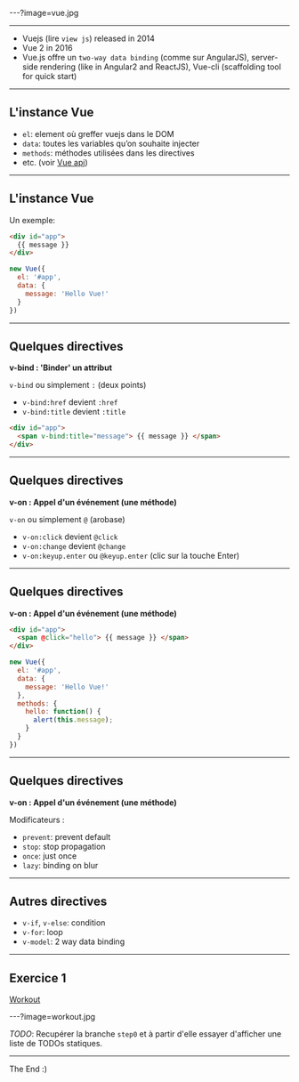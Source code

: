 ---?image=vue.jpg

---

- Vuejs (lire `view js`) released in 2014
- Vue 2 in 2016
- Vue.js offre un `two-way data binding` (comme sur AngularJS), server-side rendering (like in Angular2 and ReactJS), Vue-cli (scaffolding tool for quick start)

---

## L'instance Vue

- `el`: element où greffer vuejs dans le DOM
- `data`: toutes les variables qu’on souhaite injecter
- `methods`: méthodes utilisées dans les directives
- etc. (voir [Vue api](https://vuejs.org/v2/api))

---

## L'instance Vue

Un exemple:

```html
<div id="app">
  {{ message }}
</div>
```
```javascript
new Vue({
  el: '#app',
  data: {
    message: 'Hello Vue!'
  }
})
```

---

## Quelques directives

**v-bind : 'Binder' un attribut**

`v-bind` ou simplement `:` (deux points)

- `v-bind:href` devient `:href`
- `v-bind:title` devient `:title`

```html
<div id="app">
  <span v-bind:title="message"> {{ message }} </span>
</div>
```

---

## Quelques directives

**v-on : Appel d'un événement (une méthode)**

`v-on` ou simplement `@` (arobase)

- `v-on:click` devient `@click`
- `v-on:change` devient `@change`
- `v-on:keyup.enter` ou `@keyup.enter` (clic sur la touche Enter)

---

## Quelques directives

**v-on : Appel d'un événement (une méthode)**

```html
<div id="app">
  <span @click="hello"> {{ message }} </span>
</div>
```
```javascript
new Vue({
  el: '#app',
  data: {
    message: 'Hello Vue!'
  },
  methods: {
    hello: function() { 
      alert(this.message); 
    }
  }
})
```

---

## Quelques directives

**v-on : Appel d'un événement (une méthode)**

Modificateurs :
- `prevent`: prevent default
- `stop`: stop propagation
- `once`: just once
- `lazy`: binding on blur

---

## Autres directives

- `v-if`, `v-else`: condition
- `v-for`: loop
- `v-model`: 2 way data binding

---

## Exercice 1

[Workout](workout.jpg)

---?image=workout.jpg

*TODO*: Recupérer la branche `step0` et à partir d'elle essayer d'afficher une liste de TODOs statiques. 

---
The End :)